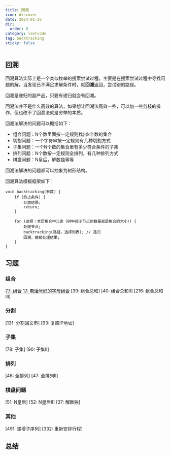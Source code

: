 ```yaml
---
title: 回溯
icon: discover
date: 2024-01-25
dir:
  order: 8
category: leetcode
tag: backtracking
sticky: false
---
```


## 回溯
回溯算法实际上是一个类似枚举的搜索尝试过程，主要是在搜索尝试过程中寻找问题的解，当发现已不满足求解条件时，就**回溯**返回，尝试别的路径。

回溯是递归的副产品，只要有递归就会有回溯。

回溯法并不是什么⾼效的算法，如果想让回溯法⾼效⼀些，可以加⼀些剪枝的操作，但也改不了回溯法就是穷举的本质。

回溯法解决的问题可以概括如下：
- 组合问题：N个数⾥⾯按⼀定规则找出k个数的集合
- 切割问题：⼀个字符串按⼀定规则有⼏种切割⽅式
- ⼦集问题：⼀个N个数的集合⾥有多少符合条件的⼦集
- 排列问题：N个数按⼀定规则全排列，有⼏种排列⽅式
- 棋盘问题：N皇后，解数独等等

回溯法解决的问题都可以抽象为树形结构。

回溯算法模板框架如下：
```text
void backtracking(参数) {
    if (终⽌条件) {
        存放结果;
        return;
    }

    for (选择：本层集合中元素（树中孩⼦节点的数量就是集合的⼤⼩）) {
        处理节点;
        backtracking(路径，选择列表); // 递归
        回溯，撤销处理结果;
    }
}
```

## 习题
### 组合
[77: 组合](77_combinations.md)
[17: 电话号码的字母组合](17_letter_combinations_of_a_phone_number.md)
[39: 组合总和]
[40: 组合总和II]
[216: 组合总和III]

### 分割
[131: 分割回文串]
[93: 复原IP地址]

### 子集
[78: 子集]
[90: 子集II]

### 排列
[46: 全排列]
[47: 全排列II]

### 棋盘问题
[51: N皇后]
[52: N皇后II]
[37: 解数独]

### 其他
[491: 递增子序列]
[332: 重新安排行程]


## 总结
